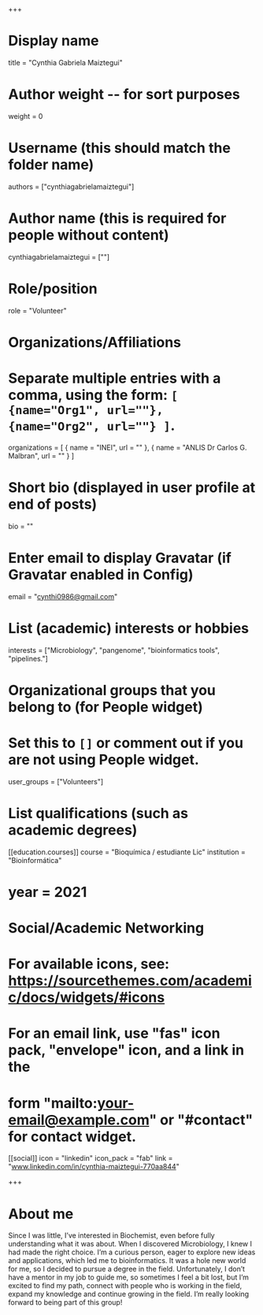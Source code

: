 +++
# Display name
title = "Cynthia Gabriela Maiztegui"

# Author weight -- for sort purposes
weight = 0

# Username (this should match the folder name)
authors = ["cynthiagabrielamaiztegui"]

# Author name (this is required for people without content)
cynthiagabrielamaiztegui = [""]

# Role/position
role = "Volunteer"

# Organizations/Affiliations
#   Separate multiple entries with a comma, using the form: `[ {name="Org1", url=""}, {name="Org2", url=""} ]`.
organizations = [ { name = "INEI", url = "" }, { name = "ANLIS Dr Carlos G. Malbran", url = "" } ]

# Short bio (displayed in user profile at end of posts)
bio = ""

# Enter email to display Gravatar (if Gravatar enabled in Config)
email = "cynthi0986@gmail.com"

# List (academic) interests or hobbies
interests = ["Microbiology", "pangenome", "bioinformatics tools", "pipelines."]             

# Organizational groups that you belong to (for People widget)
#   Set this to `[]` or comment out if you are not using People widget.
user_groups = ["Volunteers"]

# List qualifications (such as academic degrees)

[[education.courses]]
course = "Bioquímica / estudiante Lic"
institution = "Bioinformática"
# year = 2021

# Social/Academic Networking
# For available icons, see: https://sourcethemes.com/academic/docs/widgets/#icons
#   For an email link, use "fas" icon pack, "envelope" icon, and a link in the
#   form "mailto:your-email@example.com" or "#contact" for contact widget.

[[social]]
  icon = "linkedin"
  icon_pack = "fab"
  link = "www.linkedin.com/in/cynthia-maiztegui-770aa844"

+++

# About me 

Since I was little, I’ve interested in Biochemist, even before fully understanding what it was about.  When I discovered Microbiology, I knew I had made the right choice.  I’m a curious person, eager to explore new ideas and applications, which led me to bioinformatics.  It was a hole new world for me, so I decided to pursue a degree in the field.  Unfortunately, I don’t have a mentor in my job to guide me, so sometimes I feel a bit lost, but I’m excited to find my path, connect with people who is working in the field, expand my knowledge and continue growing in the field.  I’m really looking forward to being part of this group!
